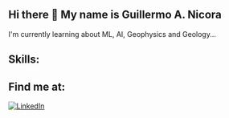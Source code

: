 ## Hi there 👋 My name is Guillermo A. Nicora

I'm currently learning about ML, AI, Geophysics and Geology...

## Skills:

## Find me at:

[![LinkedIn](https://img.shields.io/badge/LinkedIn-Guillermo-A-Nicora-0077B5?style=for-the-badge&logo=linkedin&logoColor=white&labelColor=101010)](https://linkedin.com/in/nicora2023/)

<!--
**nicorag/nicorag** is a ✨ _special_ ✨ repository because its `README.md` (this file) appears on your GitHub profile.

Here are some ideas to get you started:

- 🔭 I’m currently working on ...
- 🌱 I’m currently learning ...
- 👯 I’m looking to collaborate on ...
- 🤔 I’m looking for help with ...
- 💬 Ask me about ...
- 📫 How to reach me: ...
- 😄 Pronouns: ...
- ⚡ Fun fact: ...
-->
